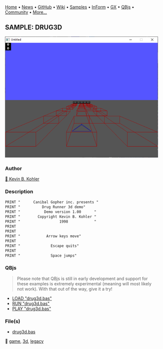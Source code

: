 [Home](https://qb64.com) • [News](../../news.md) • [GitHub](https://github.com/QB64Official/qb64) • [Wiki](https://github.com/QB64Official/qb64/wiki) • [Samples](../../samples.md) • [InForm](../../inform.md) • [GX](../../gx.md) • [QBjs](../../qbjs.md) • [Community](../../community.md) • [More...](../../more.md)

## SAMPLE: DRUG3D

![screenshot.png](img/screenshot.png)

### Author

[🐝 Kevin B. Kohler](../kevin-b.-kohler.md) 

### Description

```text
PRINT "      Canibal Gopher inc. presents "
PRINT "          Drug Runner 3d demo"
PRINT "           Demo version 1.00      "
PRINT "        Copyright Kevin B. Kohler "
PRINT "                  1998            "
PRINT
PRINT
PRINT "            Arrow keys move"
PRINT
PRINT "              Escape quits"
PRINT
PRINT "              Space jumps"
```

### QBjs

> Please note that QBjs is still in early development and support for these examples is extremely experimental (meaning will most likely not work). With that out of the way, give it a try!

* [LOAD "drug3d.bas"](https://v6p9d9t4.ssl.hwcdn.net/html/5963335/index.html?src=https://qb64.com/samples/drug3d/src/drug3d.bas)
* [RUN "drug3d.bas"](https://v6p9d9t4.ssl.hwcdn.net/html/5963335/index.html?mode=auto&src=https://qb64.com/samples/drug3d/src/drug3d.bas)
* [PLAY "drug3d.bas"](https://v6p9d9t4.ssl.hwcdn.net/html/5963335/index.html?mode=play&src=https://qb64.com/samples/drug3d/src/drug3d.bas)

### File(s)

* [drug3d.bas](src/drug3d.bas)

🔗 [game](../game.md), [3d](../3d.md), [legacy](../legacy.md)
